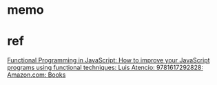 <!-- START doctoc -->
<!-- END doctoc -->

# memo

# ref
[Functional Programming in JavaScript: How to improve your JavaScript programs using functional techniques: Luis Atencio: 9781617292828: Amazon.com: Books](https://www.amazon.com/Functional-Programming-JavaScript-functional-techniques/dp/1617292826)
